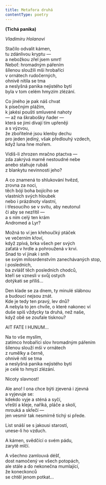 ```yaml
---
title: Metafora druhá
contentType: poetry
---
```


**(Tichá panika)**

_Vladimíru Holanovi_

Stačilo odvalit kámen,  
tu zdánlivou kryptu —  
a nebožkou zřel jsem smrt!  
Neboť: hromadným pářením  
šílenou sloužili mši hrobaříci  
v ornátech rudočerných,  
ohnivě nítila se tma  
a neslyšná panika nejistého bytí  
byla v tom celém hmyzím zlézání.

Co jiného je pak náš chvat  
k písečným plážím,  
k jakési poušti smluvené nahoty  
— až na škrabošky ňader —  
která se jimi dívají tím upřeněji  
a s výzvou,  
že zbořitelné jsou klenby dechu  
pro jeden jediný, však předlouhý vzdech,  
když luna hne mořem.

Vidíš-li zhrozen mračno ptactva —  
zda zakrývá marně nestoudné nebe  
anebo stahuje rubáš  
z blankytu nevinnosti jeho?

A co znamená to shlukování hvězd,  
zrovna za noci,  
těch bójí boha bojícího se  
vlastních svých hloubek  
nebo i prázdnoty vlastní,  
i třesoucího se v svitu, aby neutonul  
či aby se nezřítil —  
a s ním celý ten krám  
Andromed a Lyr?

Možná to ví jen křehoučký ptáček  
ve večerním křoví,  
když zpívá, brka všech per svých  
zaťatá v hrdle a pohroužená v krvi.  
Snad to ví jinak i sníh  
se svým milosrdenstvím zanechávaných stop,  
i posledních,  
ba zvlášť těch posledních chodců,  
kteří se vznesli v svůj ostych  
dotýkati se příliš…

Den klade se za dnem, ty minulé slábnou  
a budoucí nejsou znát.  
Kde je tedy ten pravý, lev dnů?  
A nebyla to jen chvíle, o které nakonec ví  
duše spíš vždycky ta druhá, než naše,  
když obě se zoufale tisknou?

AIT FATE I HUNUM…

Na to vše myslím,  
zatímco hrobaříci slov hromadným pářením  
šílenou slouží mši v ornátech  
z rumělky a černě,  
ohnivě nítí se tma  
a neslyšná panika nejistého bytí  
je celé to hmyzí zlézání.

Nicoty slavnost!

Ale ano! I ona chce býti zjevená i zjevná  
a vyjevuje se:  
kdekdo vyje a sténá a syčí,  
vřeští a kleje, naříká, pláče a skolí,  
mrouká a skřečí —  
jen vesmír tak nesmírně tichý si přede.

List snáší se s jakousi starostí,  
unese-li ho vzduch.

A kámen, svědčící o svém pádu,  
zarytě mlčí.

A všechno zamlouvá déšť,  
dost namočený ve všech potopách,  
ale stále a do nekonečna mumlající,  
že koneckonců  
se chtěl jenom potkat…
